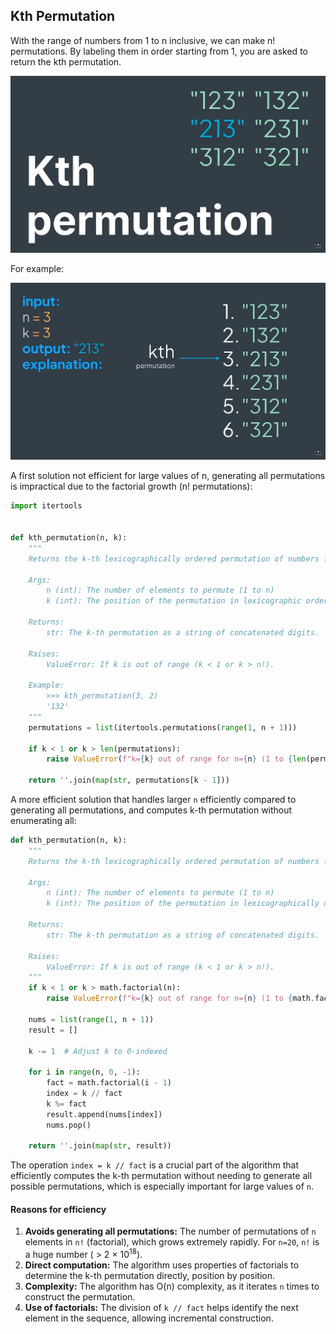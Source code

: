 ## Kth Permutation

With the range of numbers from 1 to n inclusive, we can make n! permutations.
By labeling them in order starting from 1, you are asked to return the kth permutation.

![](../static/kth-permutation.png)

For example:

![](../static/kth-permutation-example.png)

A first solution not efficient for large values of n, 
generating all permutations is impractical due to the factorial growth (n! permutations):

```python
import itertools


def kth_permutation(n, k):
    """
    Returns the k-th lexicographically ordered permutation of numbers from 1 to n.

    Args:
        n (int): The number of elements to permute (1 to n)
        k (int): The position of the permutation in lexicographic order (1-indexed)

    Returns:
        str: The k-th permutation as a string of concatenated digits.

    Raises:
        ValueError: If k is out of range (k < 1 or k > n!).

    Example:
        >>> kth_permutation(3, 2)
        '132'
    """
    permutations = list(itertools.permutations(range(1, n + 1)))

    if k < 1 or k > len(permutations):
        raise ValueError(f"k={k} out of range for n={n} (1 to {len(permutations)})")

    return ''.join(map(str, permutations[k - 1]))
```

A more efficient solution that handles larger ``n`` efficiently compared to generating all permutations, and 
computes k-th permutation without enumerating all:

```python
def kth_permutation(n, k):
    """
    Returns the k-th lexicographically ordered permutation of numbers from 1 to n.

    Args:
        n (int): The number of elements to permute (1 to n)
        k (int): The position of the permutation in lexicographically order (1-indexed)

    Returns:
        str: The k-th permutation as a string of concatenated digits.

    Raises:
        ValueError: If k is out of range (k < 1 or k > n!).
    """
    if k < 1 or k > math.factorial(n):
        raise ValueError(f"k={k} out of range for n={n} (1 to {math.factorial(n)})")

    nums = list(range(1, n + 1))
    result = []

    k -= 1  # Adjust k to 0-indexed

    for i in range(n, 0, -1):
        fact = math.factorial(i - 1)
        index = k // fact
        k %= fact
        result.append(nums[index])
        nums.pop()

    return ''.join(map(str, result))
```

The operation ``index = k // fact`` is a crucial part of the algorithm that efficiently computes the k-th permutation
without needing to generate all possible permutations, which is especially important for large values of ``n``.

#### Reasons for efficiency

1. **Avoids generating all permutations:** The number of permutations of ``n`` elements in ``n!`` (factorial), which grows extremely rapidly. For ``n=20``, ``n!`` is a huge number ( $\gt$ 2 $\times$ 10<sup>18</sup>).
2. **Direct computation:** The algorithm uses properties of factorials to determine the k-th permutation directly, position by position.
3. **Complexity:** The algorithm has O(n) complexity, as it iterates ``n`` times to construct the permutation.
4. **Use of factorials:** The division of ``k // fact`` helps identify the next element in the sequence, allowing incremental construction.